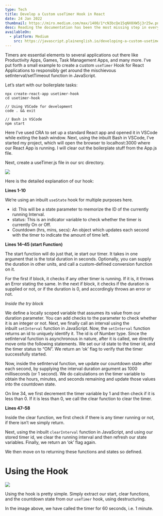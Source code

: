 ```yaml
---
type: Tech
title: Develop a Custom useTimer Hook in React
date: 24 Jan 2022
thumbnail: https://miro.medium.com/max/1400/1*cN3bcQe15qNX0XW5j3r25w.png
desc: Reading the documentation has been the most missing step in every developer's journey early on. No online course or module ever explicitly mentions that the course-takers should actually take time to read the documentation of the technology they are using.
availableOn:
  - platform: Medium
    src: https://javascript.plainenglish.io/developing-a-custom-usetimer-hook-in-react-18585ea3d24
---
```


Timers are essential elements to several applications out there like Productivity Apps, Games, Task Management Apps, and many more. I’ve put forth a small example to create a custom `useTimer` Hook for React Applications to responsibly get around the mischievous setInterval/setTimeout function in JavaScript.

Let’s start with our boilerplate tasks:

```
npx create-react-app usetimer-hook
cd usetimer-hook

// Using VSCode for development
code . && exit

// Bash in VSCode
npm start
```

Here I’ve used CRA to set up a standard React app and opened it in VSCode while exiting the bash window. Next, using the inbuilt Bash in VSCode, I’ve started my project, which will open the browser to localhost:3000 where our React App is running. I will clear out the boilerplate stuff from the App.js file.

Next, create a useTimer.js file in our src directory.

![](https://miro.medium.com/max/1400/1*acZPRyTMSfrPffuuIKGnxA.png)

Here is the detailed explanation of our hook:

**Lines 1-10**

We’re using an inbuilt `useState` hook for multiple purposes here.

- id: This will be a state parameter to memorize the ID of the currently running Interval.
- status: This is an indicator variable to check whether the timer is currently On or Off.
- Countdown (hrs, mins, secs): An object which updates each second with the timer to indicate the amount of time left.

**Lines 14–45 (start Function)**

The start function will do just that, ie start our timer. It takes in one argument that is the total duration in seconds. Optionally, you can supply the duration in other units, and call a custom-defined conversion function on it.

For the first if block, it checks if any other timer is running. If it is, it throws an Error stating the same. In the next if block, it checks if the duration is supplied or not, or if the duration is 0, and accordingly throws an error or not.

_Inside the try block_

We define a locally scoped variable that assumes its value from our duration parameter. You can add checks to the parameter to check whether it is an integer or not. Next, we finally call an interval using the inbuilt `setInterval` function in JavaScript. Now, the `setInterval` function returns an id to uniquely identify it. The id is of Number type. Since the setInterval function is asynchronous in nature, after it is called, we directly move onto the following statements. We set our id state to the timer id, and the timer status to “ON”. We return an ‘ok’ flag to verify that the timer successfully started.

Now, inside the setInterval function, we update our countdown state after each second, by supplying the interval duration argument as 1000 milliseconds (or 1 second). We do calculations on the timer variable to obtain the hours, minutes, and seconds remaining and update those values into the countdown state.

On line 34, we first decrement the timer variable by 1 and then check if it is less than 0. If it is less than 0, we call the clear function to clear the timer.

**Lines 47–58**

Inside the clear function, we first check if there is any timer running or not, if there isn’t we simply return.

Next, using the inbuilt `clearInterval` function in JavaScript, and using our stored timer id, we clear the running interval and then refresh our state variables. Finally, we return an ‘ok’ flag again.

We then move on to returning these functions and states so defined.

# Using the Hook

![](https://miro.medium.com/max/1400/1*cN3bcQe15qNX0XW5j3r25w.png)

Using the hook is pretty simple. Simply extract our start, clear functions, and the countdown state from our `useTimer` hook, using destructuring.

In the image above, we have called the timer for 60 seconds, i.e. 1 minute.
